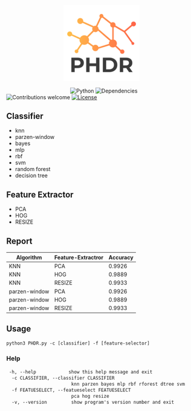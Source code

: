 <p align="center"><img width=40% src="https://github.com/ralireza/phdr/blob/master/media/logo.png"></p>

&nbsp;&nbsp;&nbsp;&nbsp;&nbsp;&nbsp;&nbsp;&nbsp;&nbsp;&nbsp;&nbsp;&nbsp;&nbsp;&nbsp;&nbsp;&nbsp;&nbsp;&nbsp;&nbsp;&nbsp;&nbsp;&nbsp;&nbsp;&nbsp;&nbsp;&nbsp;&nbsp;&nbsp;&nbsp;&nbsp;&nbsp;&nbsp;&nbsp;&nbsp;&nbsp;&nbsp;&nbsp;&nbsp;&nbsp;&nbsp;&nbsp;&nbsp;
![Python](https://img.shields.io/badge/python-v3.6+-blue.svg)
![Dependencies](https://img.shields.io/badge/dependencies-up%20to%20date-brightgreen.svg)
![Contributions welcome](https://img.shields.io/badge/contributions-welcome-orange.svg)
[![License](https://img.shields.io/github/license/ralireza/PHDR.svg)](https://opensource.org/licenses/MIT)

## Classifier
- knn
- parzen-window
- bayes
- mlp
- rbf
- svm
- random forest
- decision tree

## Feature Extractor
- PCA
- HOG
- RESIZE

## Report
Algorithm | Feature-Extractror | Accuracy |
--- | --- | --- 
KNN | PCA | 0.9926
KNN | HOG | 0.9889
KNN | RESIZE | 0.9933
parzen-window | PCA | 0.9926
parzen-window | HOG | 0.9889
parzen-window | RESIZE | 0.9933

## Usage
```
python3 PHDR.py -c [classifier] -f [feature-selector]
```

### Help
```
 -h, --help            show this help message and exit
  -c CLASSIFIER, --classifier CLASSIFIER
                        knn parzen bayes mlp rbf rforest dtree svm
  -f FEATUESELECT, --featueselect FEATUESELECT
                        pca hog resize
  -v, --version         show program's version number and exit
```

